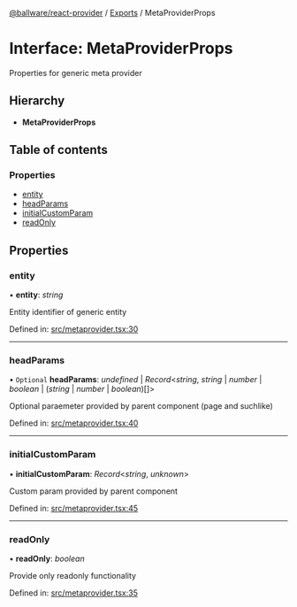 [@ballware/react-provider](../README.md) / [Exports](../modules.md) / MetaProviderProps

# Interface: MetaProviderProps

Properties for generic meta provider

## Hierarchy

* **MetaProviderProps**

## Table of contents

### Properties

- [entity](metaproviderprops.md#entity)
- [headParams](metaproviderprops.md#headparams)
- [initialCustomParam](metaproviderprops.md#initialcustomparam)
- [readOnly](metaproviderprops.md#readonly)

## Properties

### entity

• **entity**: *string*

Entity identifier of generic entity

Defined in: [src/metaprovider.tsx:30](https://github.com/frankball/ballware-react-provider/blob/3138c0f/src/metaprovider.tsx#L30)

___

### headParams

• `Optional` **headParams**: *undefined* \| *Record*<*string*, *string* \| *number* \| *boolean* \| (*string* \| *number* \| *boolean*)[]\>

Optional paraemeter provided by parent component (page and suchlike)

Defined in: [src/metaprovider.tsx:40](https://github.com/frankball/ballware-react-provider/blob/3138c0f/src/metaprovider.tsx#L40)

___

### initialCustomParam

• **initialCustomParam**: *Record*<*string*, *unknown*\>

Custom param provided by parent component

Defined in: [src/metaprovider.tsx:45](https://github.com/frankball/ballware-react-provider/blob/3138c0f/src/metaprovider.tsx#L45)

___

### readOnly

• **readOnly**: *boolean*

Provide only readonly functionality

Defined in: [src/metaprovider.tsx:35](https://github.com/frankball/ballware-react-provider/blob/3138c0f/src/metaprovider.tsx#L35)
